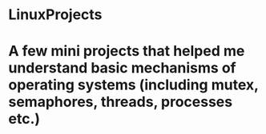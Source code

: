 # LinuxProjects
# A few mini projects that helped me understand basic mechanisms of operating systems (including mutex, semaphores, threads, processes etc.)
